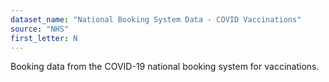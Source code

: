 ```yaml
---
dataset_name: "National Booking System Data - COVID Vaccinations"
source: "NHS"
first_letter: N
---
```

Booking data from the COVID-19 national booking system for vaccinations.